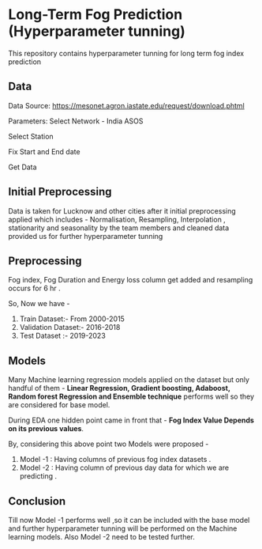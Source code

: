 # Long-Term Fog Prediction (Hyperparameter tunning) 
This repository contains hyperparameter tunning for long term fog index prediction

## Data
Data Source: https://mesonet.agron.iastate.edu/request/download.phtml

Parameters: Select Network - India ASOS

Select Station

Fix Start and End date

Get Data

## Initial Preprocessing
Data is taken for Lucknow and other cities after it initial preprocessing applied which includes - Normalisation, Resampling, Interpolation , stationarity and seasonality by the team members and cleaned data provided us for further hyperparameter tunning 

## Preprocessing 
Fog index, Fog Duration and Energy loss column get added and resampling occurs for 6 hr .

So, Now we have -
1) Train Dataset:- From 2000-2015
2) Validation Dataset:- 2016-2018
3) Test Dataset :- 2019-2023

## Models
Many Machine learning regression models applied on the dataset but only handful of them - **Linear Regression, Gradient boosting, Adaboost, Random forest Regression and Ensemble technique** performs well so they are considered for base model.

During EDA one hidden point came in front that - **Fog Index Value Depends on its previous values**. 

By, considering this above point two Models were proposed - 
1) Model -1 : Having columns of previous fog index datasets .
2) Model -2 : Having column of previous day data for which we are predicting .

## Conclusion 
Till now Model -1 performs well ,so it can be included with the base model and further hyperparameter tunning will be performed on the Machine learning models. Also Model -2 need to be tested further.
